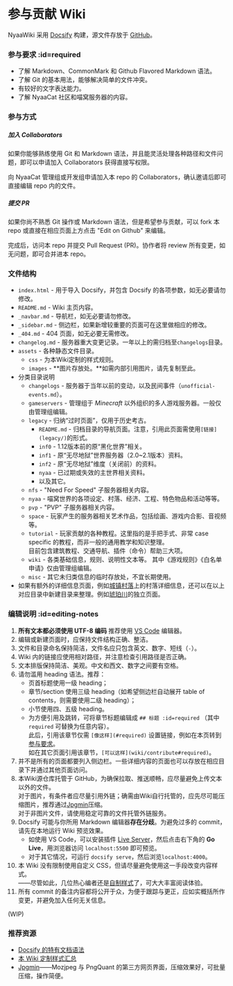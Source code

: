 # 参与贡献 Wiki

NyaaWiki 采用 [Docsify](https://docsify.js.org) 构建，源文件存放于 [GitHub](https://github.com/NyaaCat/wiki)。

### 参与要求 :id=required

- 了解 Markdown、CommonMark 和 Github Flavored Markdown 语法。
- 了解 Git 的基本用法，能够解决简单的文件冲突。
- 有较好的文字表达能力。
- 了解 NyaaCat 社区和喵窝服务器的内容。

### 参与方式

##### 加入 Collaborators

如果你能够熟练使用 Git 和 Markdown 语法，并且能灵活处理各种路径和文件问题，即可以申请加入 Collaborators 获得直接写权限。

向 NyaaCat 管理组或开发组申请加入本 repo 的 Collaborators，确认邀请后即可直接编辑 repo 内的文件。

##### 提交 PR

如果你尚不熟悉 Git 操作或 Markdown 语法，但是希望参与贡献，可以 fork 本 repo 或直接在相应页面上方点击 "Edit on Github" 来编辑。

完成后，访问本 repo 并提交 Pull Request (PR)。协作者将 review 所有变更，如无问题，即可合并进本 repo。

### 文件结构

- `index.html` - 用于导入 Docsify，并包含 Docsify 的各项参数，如无必要请勿修改。
- `README.md` - Wiki 主页内容。
- `_navbar.md` - 导航栏，如无必要请勿修改。
- `_sidebar.md` - 侧边栏，如果新增较重要的页面可在这里做相应的修改。
- `_404.md` - 404 页面，如无必要无需修改。
- `changelog.md` - 服务器重大变更记录。一年以上的需归档至`changelogs`目录。
- `assets` - 各种静态文件目录。
  - `css` - 为本Wiki定制的样式规则。
  - `images` - **图片存放处。**如需内部引用图片，请先复制至此。
- 分类目录说明
  - `changelogs` - 服务器于当年以前的变动，以及民间事件（`unofficial-events.md`）。
  - `gameservers` - 管理组于 *Minecraft* 以外组织的多人游戏服务器。一般仅由管理组编辑。
  - `legacy` - 归纳“过时页面”，仅用于历史考古。
    + `README.md` - 归档目录的导航页面。注意，引用此页面需使用`[链接](legacy/)`的形式。
    + `inf0` - 1.12版本前的原“黑化世界”相关。
    + `inf1` - 原“无尽地狱”世界服务器（2.0\~2.1版本）资料。
    + `inf2` - 原“无尽地狱”维度（关闭前）的资料。
    + `nyaa` - 已过期或失效的主世界相关资料。
    + 以及其它。
  - `nfs` - "Need For Speed" 子服务器相关内容。
  - `nyaa` - 喵窝世界的各项设定、村落、经济、工程、特色物品和活动等等。
  - `pvp` - "PVP" 子服务器相关内容。
  - `space` - 玩家产生的服务器相关艺术作品，包括绘画、游戏内合影、音视频等。
  - `tutorial` - 玩家贡献的各种教程。这里指的是手把手式、非常 case specific 的教程，而非一般的通用教学和知识整理。  
    目前包含建筑教程、交通导航、插件（命令）帮助三大项。
  - `wiki` - 各类基础信息，规则、说明性文本等。
    其中《游戏规则》《白名单申请》仅由管理组编辑。
  - `misc` - 其它未归类信息的临时存放处，不宜长期使用。
- 如果有额外的详细信息页面，例如[城镇村落](nyaa/realms.md)上的村落详细信息，还可以在以上对应目录中新建目录来整理。例如[琥珀川](nyaa/realms/kohakukawa.md)的独立页面。

### 编辑说明 :id=editing-notes

1. **所有文本都必须使用 UTF-8 编码** 推荐使用 [VS Code](https://code.visualstudio.com/) 编辑器。
2. 编辑或新建页面时，应保持文件结构正确、整洁。
3. 文件和目录命名保持简洁，文件名应只包含英文、数字、短线（`-`）。
4. Wiki 内的链接应使用相对路径，并注意检查引用路径是否正确。
5. 文本排版保持简洁、美观。中文和西文、数字之间要有空格。
6. 请勿滥用 heading 语法。推荐：
   - 页首标题使用一级 heading；
   - 章节/section 使用三级 heading（如希望侧边栏自动展开 table of contents，则需要使用二级 heading）；
   - 小节使用四、五级 heading。
   - 为方便引用及跳转，可将章节标题编辑成 `## 标题 :id=required` （其中 `required` 可替换为任意内容）。  
   此后，引用该章节仅需 `[像这样](#required)` 设置链接，例如在本页转到[参与要求](#required)。  
   如在其它页面引用该章节，`[可以这样](wiki/contribute#required)`。
7. 并不是所有的页面都要列入侧边栏。一些详细内容的页面也可以存放在相应目录下并通过其他页面访问。
8. 本Wiki源仓库托管于 GitHub，为确保拉取、推送顺畅，应尽量避免上传文本以外的文件。  
  对于图片，有条件者应尽量引用外链；确需由Wiki自行托管的，应先尽可能压缩图片，推荐通过[Jpgmin](https://jpgmin.cn)压缩。  
  对于非图片文件，请使用稳定可靠的文件托管外链服务。
9. Docsify 可能与你所用 Markdown 编辑器**存在分歧**。为避免过多的 commit，请先在本地运行 Wiki 预览效果。
   - 如使用 VS Code，可以安装插件 [Live Server](https://marketplace.visualstudio.com/items?itemName=ritwickdey.LiveServer)，然后点击右下角的 **Go Live**，用浏览器访问 `localhost:5500` 即可预览。  
   - 对于其它情况，可运行 `docsify serve`，然后浏览`localhost:4000`。
10. 本 Wiki 没有限制使用自定义 CSS，但请尽量避免使用这一手段改变内容样式。  
——尽管如此，几位热心编者还是[自制样式](wiki/contribute/custom-stylesheet.md)了，可大大丰富阅读体验。
11. 所有 commit 的备注内容都将公开于众，为便于跟踪与更正，应如实概括所作变更，并避免加入任何无关信息。

(WIP)

### 推荐资源

* [Docsify 的特有文档语法](https://docsify.js.org/#/helpers)
* [本 Wiki 定制样式汇总](wiki/contribute/custom-stylesheet.md)
* [Jpgmin](https://jpgmin.cn)——Mozjpeg 与 PngQuant 的第三方网页界面，压缩效果好，可批量压缩，操作简便。
